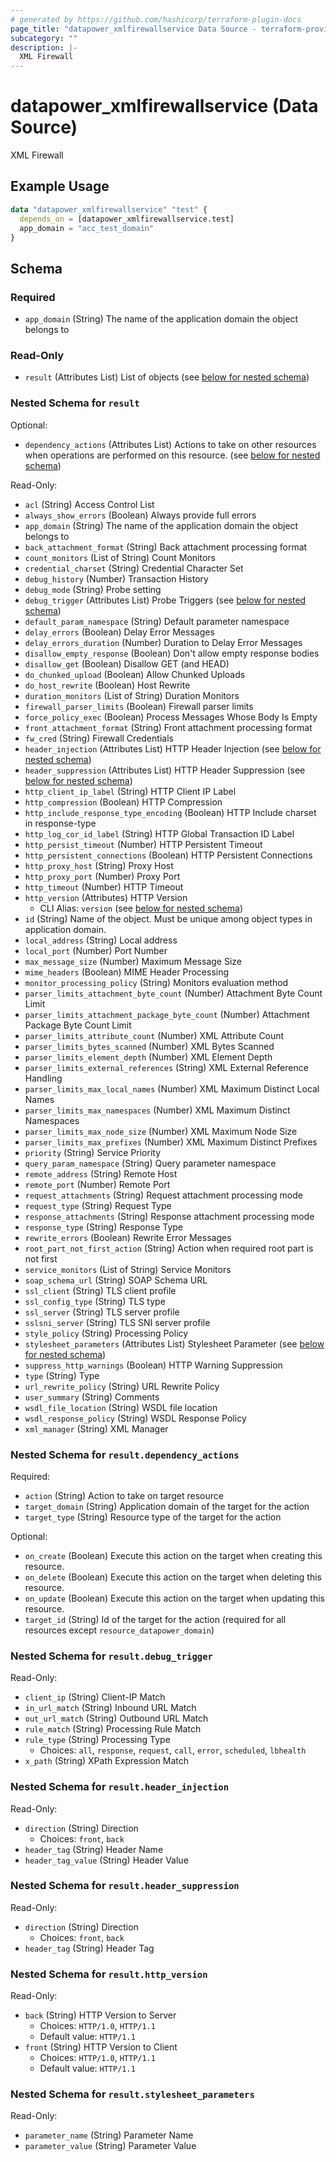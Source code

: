 ```yaml
---
# generated by https://github.com/hashicorp/terraform-plugin-docs
page_title: "datapower_xmlfirewallservice Data Source - terraform-provider-datapower"
subcategory: ""
description: |-
  XML Firewall
---
```


# datapower_xmlfirewallservice (Data Source)

XML Firewall

## Example Usage

```terraform
data "datapower_xmlfirewallservice" "test" {
  depends_on = [datapower_xmlfirewallservice.test]
  app_domain = "acc_test_domain"
}
```

<!-- schema generated by tfplugindocs -->
## Schema

### Required

- `app_domain` (String) The name of the application domain the object belongs to

### Read-Only

- `result` (Attributes List) List of objects (see [below for nested schema](#nestedatt--result))

<a id="nestedatt--result"></a>
### Nested Schema for `result`

Optional:

- `dependency_actions` (Attributes List) Actions to take on other resources when operations are performed on this resource. (see [below for nested schema](#nestedatt--result--dependency_actions))

Read-Only:

- `acl` (String) Access Control List
- `always_show_errors` (Boolean) Always provide full errors
- `app_domain` (String) The name of the application domain the object belongs to
- `back_attachment_format` (String) Back attachment processing format
- `count_monitors` (List of String) Count Monitors
- `credential_charset` (String) Credential Character Set
- `debug_history` (Number) Transaction History
- `debug_mode` (String) Probe setting
- `debug_trigger` (Attributes List) Probe Triggers (see [below for nested schema](#nestedatt--result--debug_trigger))
- `default_param_namespace` (String) Default parameter namespace
- `delay_errors` (Boolean) Delay Error Messages
- `delay_errors_duration` (Number) Duration to Delay Error Messages
- `disallow_empty_response` (Boolean) Don't allow empty response bodies
- `disallow_get` (Boolean) Disallow GET (and HEAD)
- `do_chunked_upload` (Boolean) Allow Chunked Uploads
- `do_host_rewrite` (Boolean) Host Rewrite
- `duration_monitors` (List of String) Duration Monitors
- `firewall_parser_limits` (Boolean) Firewall parser limits
- `force_policy_exec` (Boolean) Process Messages Whose Body Is Empty
- `front_attachment_format` (String) Front attachment processing format
- `fw_cred` (String) Firewall Credentials
- `header_injection` (Attributes List) HTTP Header Injection (see [below for nested schema](#nestedatt--result--header_injection))
- `header_suppression` (Attributes List) HTTP Header Suppression (see [below for nested schema](#nestedatt--result--header_suppression))
- `http_client_ip_label` (String) HTTP Client IP Label
- `http_compression` (Boolean) HTTP Compression
- `http_include_response_type_encoding` (Boolean) HTTP Include charset in response-type
- `http_log_cor_id_label` (String) HTTP Global Transaction ID Label
- `http_persist_timeout` (Number) HTTP Persistent Timeout
- `http_persistent_connections` (Boolean) HTTP Persistent Connections
- `http_proxy_host` (String) Proxy Host
- `http_proxy_port` (Number) Proxy Port
- `http_timeout` (Number) HTTP Timeout
- `http_version` (Attributes) HTTP Version
  - CLI Alias: `version` (see [below for nested schema](#nestedatt--result--http_version))
- `id` (String) Name of the object. Must be unique among object types in application domain.
- `local_address` (String) Local address
- `local_port` (Number) Port Number
- `max_message_size` (Number) Maximum Message Size
- `mime_headers` (Boolean) MIME Header Processing
- `monitor_processing_policy` (String) Monitors evaluation method
- `parser_limits_attachment_byte_count` (Number) Attachment Byte Count Limit
- `parser_limits_attachment_package_byte_count` (Number) Attachment Package Byte Count Limit
- `parser_limits_attribute_count` (Number) XML Attribute Count
- `parser_limits_bytes_scanned` (Number) XML Bytes Scanned
- `parser_limits_element_depth` (Number) XML Element Depth
- `parser_limits_external_references` (String) XML External Reference Handling
- `parser_limits_max_local_names` (Number) XML Maximum Distinct Local Names
- `parser_limits_max_namespaces` (Number) XML Maximum Distinct Namespaces
- `parser_limits_max_node_size` (Number) XML Maximum Node Size
- `parser_limits_max_prefixes` (Number) XML Maximum Distinct Prefixes
- `priority` (String) Service Priority
- `query_param_namespace` (String) Query parameter namespace
- `remote_address` (String) Remote Host
- `remote_port` (Number) Remote Port
- `request_attachments` (String) Request attachment processing mode
- `request_type` (String) Request Type
- `response_attachments` (String) Response attachment processing mode
- `response_type` (String) Response Type
- `rewrite_errors` (Boolean) Rewrite Error Messages
- `root_part_not_first_action` (String) Action when required root part is not first
- `service_monitors` (List of String) Service Monitors
- `soap_schema_url` (String) SOAP Schema URL
- `ssl_client` (String) TLS client profile
- `ssl_config_type` (String) TLS type
- `ssl_server` (String) TLS server profile
- `sslsni_server` (String) TLS SNI server profile
- `style_policy` (String) Processing Policy
- `stylesheet_parameters` (Attributes List) Stylesheet Parameter (see [below for nested schema](#nestedatt--result--stylesheet_parameters))
- `suppress_http_warnings` (Boolean) HTTP Warning Suppression
- `type` (String) Type
- `url_rewrite_policy` (String) URL Rewrite Policy
- `user_summary` (String) Comments
- `wsdl_file_location` (String) WSDL file location
- `wsdl_response_policy` (String) WSDL Response Policy
- `xml_manager` (String) XML Manager

<a id="nestedatt--result--dependency_actions"></a>
### Nested Schema for `result.dependency_actions`

Required:

- `action` (String) Action to take on target resource
- `target_domain` (String) Application domain of the target for the action
- `target_type` (String) Resource type of the target for the action

Optional:

- `on_create` (Boolean) Execute this action on the target when creating this resource.
- `on_delete` (Boolean) Execute this action on the target when deleting this resource.
- `on_update` (Boolean) Execute this action on the target when updating this resource.
- `target_id` (String) Id of the target for the action (required for all resources except `resource_datapower_domain`)


<a id="nestedatt--result--debug_trigger"></a>
### Nested Schema for `result.debug_trigger`

Read-Only:

- `client_ip` (String) Client-IP Match
- `in_url_match` (String) Inbound URL Match
- `out_url_match` (String) Outbound URL Match
- `rule_match` (String) Processing Rule Match
- `rule_type` (String) Processing Type
  - Choices: `all`, `response`, `request`, `call`, `error`, `scheduled`, `lbhealth`
- `x_path` (String) XPath Expression Match


<a id="nestedatt--result--header_injection"></a>
### Nested Schema for `result.header_injection`

Read-Only:

- `direction` (String) Direction
  - Choices: `front`, `back`
- `header_tag` (String) Header Name
- `header_tag_value` (String) Header Value


<a id="nestedatt--result--header_suppression"></a>
### Nested Schema for `result.header_suppression`

Read-Only:

- `direction` (String) Direction
  - Choices: `front`, `back`
- `header_tag` (String) Header Tag


<a id="nestedatt--result--http_version"></a>
### Nested Schema for `result.http_version`

Read-Only:

- `back` (String) HTTP Version to Server
  - Choices: `HTTP/1.0`, `HTTP/1.1`
  - Default value: `HTTP/1.1`
- `front` (String) HTTP Version to Client
  - Choices: `HTTP/1.0`, `HTTP/1.1`
  - Default value: `HTTP/1.1`


<a id="nestedatt--result--stylesheet_parameters"></a>
### Nested Schema for `result.stylesheet_parameters`

Read-Only:

- `parameter_name` (String) Parameter Name
- `parameter_value` (String) Parameter Value
